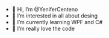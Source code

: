 - 👋 Hi, I’m @YeniferCenteno
- 👀 I’m interested in all about desing
- 🌱 I’m currently learning WPF and C#
- 💞️ I’m really love the code
